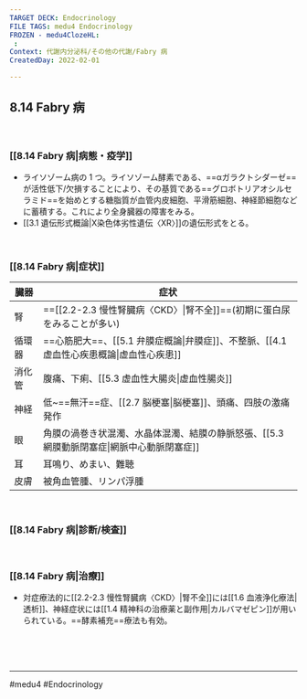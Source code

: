 ```yaml
---
TARGET DECK: Endocrinology
FILE TAGS: medu4 Endocrinology
FROZEN - medu4ClozeHL:
 : 
Context: 代謝内分泌科/その他の代謝/Fabry 病
CreatedDay: 2022-02-01

---
```


## 8.14 Fabry 病

<br>

### [[8.14 Fabry 病|病態・疫学]]
* ライソゾーム病の 1 つ。ライソゾーム酵素である、==αガラクトシダーゼ==が活性低下/欠損することにより、その基質である==グロボトリアオシルセラミド==を始めとする糖脂質が血管内皮細胞、平滑筋細胞、神経節細胞などに蓄積する。これにより全身臓器の障害をみる。
* [[3.1 遺伝形式概論|X染色体劣性遺伝〈XR〉]]の遺伝形式をとる。
<!--ID: 1643709295212-->


<br>

### [[8.14 Fabry 病|症状]]
|臓器|症状|
|---|---|
|腎|==[[2.2-2.3 慢性腎臓病〈CKD〉\|腎不全]]==(初期に蛋白尿をみることが多い)|
|循環器|==心筋肥大==、[[5.1 弁膜症概論\|弁膜症]]、不整脈、[[4.1 虚血性心疾患概論\|虚血性心疾患]]|
|消化管|腹痛、下痢、[[5.3 虚血性大腸炎\|虚血性腸炎]]|
|神経|低~==無汗==症、[[2.7 脳梗塞\|脳梗塞]]、頭痛、四肢の激痛発作|
|眼|角膜の渦巻き状混濁、水晶体混濁、結膜の静脈怒張、[[5.3 網膜動脈閉塞症\|網脈中心動脈閉塞症]]|
|耳|耳鳴り、めまい、難聴|
|皮膚|被角血管腫、リンパ浮腫|
<!--ID: 1657542100516-->




<br>

### [[8.14 Fabry 病|診断/検査]]


<br>

### [[8.14 Fabry 病|治療]]
* 対症療法的に[[2.2-2.3 慢性腎臓病〈CKD〉|腎不全]]には[[1.6 血液浄化療法|透析]]、神経症状には[[1.4 精神科の治療薬と副作用|カルバマゼピン]]が用いられている。==酵素補充==療法も有効。
<!--ID: 1657496829414-->




<br><br><br>

---
#medu4 #Endocrinology 